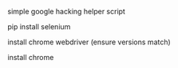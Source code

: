  simple google hacking helper script

 pip install selenium

 install chrome webdriver (ensure versions match)

 install chrome
